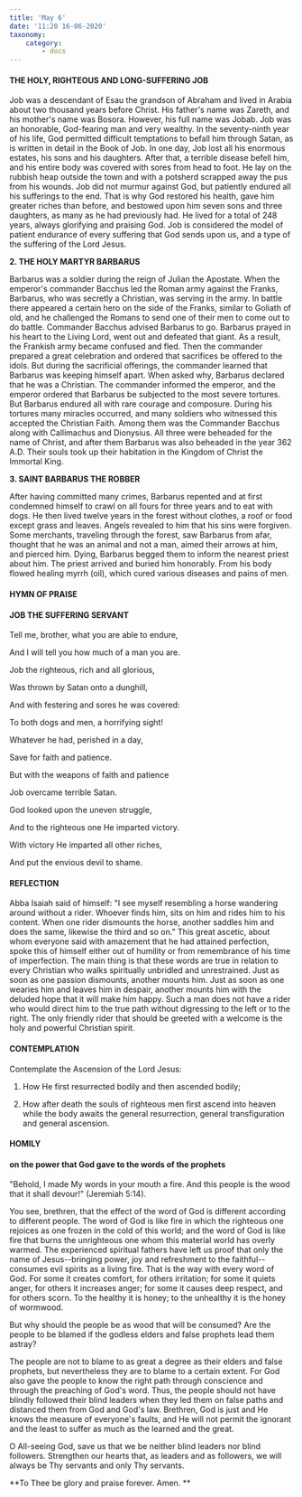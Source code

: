 ```yaml
---
title: 'May 6'
date: '11:20 16-06-2020'
taxonomy:
    category:
        - docs
---
```


#### THE HOLY, RIGHTEOUS AND LONG-SUFFERING JOB

Job was a descendant of Esau the grandson of Abraham and lived in Arabia about two thousand years before Christ. His father's name was Zareth, and his mother's name was Bosora. However, his full name was Jobab. Job was an honorable, God-fearing man and very wealthy. In the seventy-ninth year of his life, God permitted difficult temptations to befall him through Satan, as is written in detail in the Book of Job. In one day, Job lost all his enormous estates, his sons and his daughters. After that, a terrible disease befell him, and his entire body was covered with sores from head to foot. He lay on the rubbish heap outside the town and with a potsherd scrapped away the pus from his wounds. Job did not murmur against God, but patiently endured all his sufferings to the end. That is why God restored his health, gave him greater riches than before, and bestowed upon him seven sons and three daughters, as many as he had previously had. He lived for a total of 248 years, always glorifying and praising God. Job is considered the model of patient endurance of every suffering that God sends upon us, and a type of the suffering of the Lord Jesus.

 **2. THE HOLY MARTYR BARBARUS**

Barbarus was a soldier during the reign of Julian the Apostate. When the emperor's commander Bacchus led the Roman army against the Franks, Barbarus, who was secretly a Christian, was serving in the army. In battle there appeared a certain hero on the side of the Franks, similar to Goliath of old, and he challenged the Romans to send one of their men to come out to do battle. Commander Bacchus advised Barbarus to go. Barbarus prayed in his heart to the Living Lord, went out and defeated that giant. As a result, the Frankish army became confused and fled. Then the commander prepared a great celebration and ordered that sacrifices be offered to the idols. But during the sacrificial offerings, the commander learned that Barbarus was keeping himself apart. When asked why, Barbarus declared that he was a Christian. The commander informed the emperor, and the emperor ordered that Barbarus be subjected to the most severe tortures. But Barbarus endured all with rare courage and composure. During his tortures many miracles occurred, and many soldiers who witnessed this accepted the Christian Faith. Among them was the Commander Bacchus along with Callimachus and Dionysius. All three were beheaded for the name of Christ, and after them Barbarus was also beheaded in the year 362 A.D. Their souls took up their habitation in the Kingdom of Christ the Immortal King.

 **3. SAINT BARBARUS THE ROBBER**

After having committed many crimes, Barbarus repented and at first condemned himself to crawl on all fours for three years and to eat with dogs. He then lived twelve years in the forest without clothes, a roof or food except grass and leaves. Angels revealed to him that his sins were forgiven. Some merchants, traveling through the forest, saw Barbarus from afar, thought that he was an animal and not a man, aimed their arrows at him, and pierced him. Dying, Barbarus begged them to inform the nearest priest about him. The priest arrived and buried him honorably. From his body flowed healing myrrh (oil), which cured various diseases and pains of men.



#### HYMN OF PRAISE

#### JOB THE SUFFERING SERVANT

Tell me, brother, what you are able to endure,

And I will tell you how much of a man you are.

Job the righteous, rich and all glorious,

Was thrown by Satan onto a dunghill,

And with festering and sores he was covered:

To both dogs and men, a horrifying sight!

Whatever he had, perished in a day,

Save for faith and patience.

But with the weapons of faith and patience

Job overcame terrible Satan.

God looked upon the uneven struggle,

And to the righteous one He imparted victory.

With victory He imparted all other riches,

And put the envious devil to shame.


#### REFLECTION

Abba Isaiah said of himself: "I see myself resembling a horse wandering around without a rider. Whoever finds him, sits on him and rides him to his content. When one rider dismounts the horse, another saddles him and does the same, likewise the third and so on." This great ascetic, about whom everyone said with amazement that he had attained perfection, spoke this of himself either out of humility or from remembrance of his time of imperfection. The main thing is that these words are true in relation to every Christian who walks spiritually unbridled and unrestrained. Just as soon as one passion dismounts, another mounts him. Just as soon as one wearies him and leaves him in despair, another mounts him with the deluded hope that it will make him happy. Such a man does not have a rider who would direct him to the true path without digressing to the left or to the right. The only friendly rider that should be greeted with a welcome is the holy and powerful Christian spirit.

#### CONTEMPLATION

Contemplate the Ascension of the Lord Jesus:

1.  How He first resurrected bodily and then ascended bodily;

1.  How after death the souls of righteous men first ascend into heaven while the body awaits the general resurrection, general transfiguration and general ascension.



#### HOMILY

#### on the power that God gave to the words of the prophets

"Behold, I made My words in your mouth a fire. And this people is the wood that it shall devour!" (Jeremiah 5:14).

You see, brethren, that the effect of the word of God is different according to different people. The word of God is like fire in which the righteous one rejoices as one frozen in the cold of this world; and the word of God is like fire that burns the unrighteous one whom this material world has overly warmed. The experienced spiritual fathers have left us proof that only the name of Jesus--bringing power, joy and refreshment to the faithful--consumes evil spirits as a living fire. That is the way with every word of God. For some it creates comfort, for others irritation; for some it quiets anger, for others it increases anger; for some it causes deep respect, and for others scorn. To the healthy it is honey; to the unhealthy it is the honey of wormwood.

But why should the people be as wood that will be consumed? Are the people to be blamed if the godless elders and false prophets lead them astray? 

The people are not to blame to as great a degree as their elders and false prophets, but nevertheless they are to blame to a certain extent. For God also gave the people to know the right path through conscience and through the preaching of God's word. Thus, the people should not have blindly followed their blind leaders when they led them on false paths and distanced them from God and God's law. Brethren, God is just and He knows the measure of everyone's faults, and He will not permit the ignorant and the least to suffer as much as the learned and the great.

O All-seeing God, save us that we be neither blind leaders nor blind followers. Strengthen our hearts that, as leaders and as followers, we will always be Thy servants and only Thy servants. 

 **To Thee be glory and praise forever. Amen.
**

